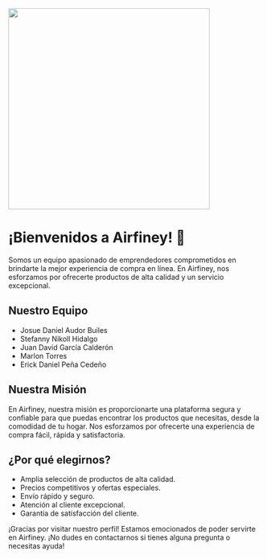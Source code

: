  <div id="header" aling="center">
       <img src="https://media.giphy.com/media/kliStk02WKPkHxDUCb/giphy.gif" width="400" height="400">
    </div>

# ¡Bienvenidos a Airfiney! 🛒

Somos un equipo apasionado de emprendedores comprometidos en brindarte la mejor experiencia de compra en línea. En Airfiney, nos esforzamos por ofrecerte productos de alta calidad y un servicio excepcional.

## Nuestro Equipo

- Josue Daniel Audor Builes
- Stefanny Nikoll Hidalgo
- Juan David García Calderón
- Marlon Torres
- Erick Daniel Peña Cedeño

## Nuestra Misión

En Airfiney, nuestra misión es proporcionarte una plataforma segura y confiable para que puedas encontrar los productos que necesitas, desde la comodidad de tu hogar. Nos esforzamos por ofrecerte una experiencia de compra fácil, rápida y satisfactoria.

## ¿Por qué elegirnos?

- Amplia selección de productos de alta calidad.
- Precios competitivos y ofertas especiales.
- Envío rápido y seguro.
- Atención al cliente excepcional.
- Garantía de satisfacción del cliente.

¡Gracias por visitar nuestro perfil! Estamos emocionados de poder servirte en Airfiney. ¡No dudes en contactarnos si tienes alguna pregunta o necesitas ayuda!
